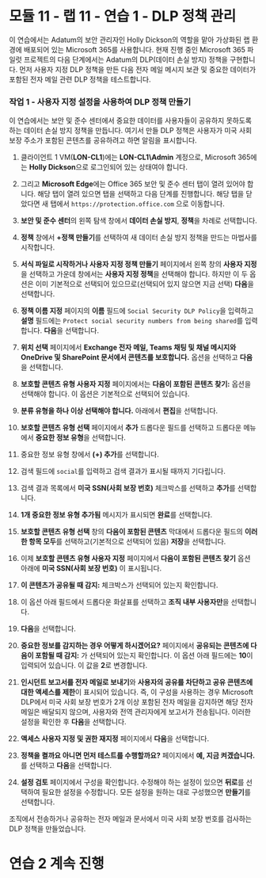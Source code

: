 ﻿# 모듈 11 - 랩 11 - 연습 1 - DLP 정책 관리  


이 연습에서는 Adatum의 보안 관리자인 Holly Dickson의 역할을 맡아 가상화된 랩 환경에 배포되어 있는 Microsoft 365를 사용합니다. 현재 진행 중인 Microsoft 365 파일럿 프로젝트의 다음 단계에서는 Adatum의 DLP(데이터 손실 방지) 정책을 구현합니다. 먼저 사용자 지정 DLP 정책을 만든 다음 전자 메일 메시지 보관 및 중요한 데이터가 포함된 전자 메일 관련 DLP 정책을 테스트합니다. 

### 작업 1 - 사용자 지정 설정을 사용하여 DLP 정책 만들기

이 연습에서는 보안 및 준수 센터에서 중요한 데이터를 사용자들이 공유하지 못하도록 하는 데이터 손실 방지 정책을 만듭니다. 여기서 만들 DLP 정책은 사용자가 미국 사회 보장 주소가 포함된 콘텐츠를 공유하려고 하면 알림을 표시합니다.

1. 클라이언트 1 VM(**LON-CL1**)에는 **LON-CL1\Admin** 계정으로, Microsoft 365에는 **Holly Dickson**으로 로그인되어 있는 상태여야 합니다. 

2. 그리고 **Microsoft Edge**에는 Office 365 보안 및 준수 센터 탭이 열려 있어야 합니다. 해당 탭이 열려 있으면 탭을 선택하고 다음 단계를 진행합니다. 해당 탭을 닫았다면 새 탭에서 `https://protection.office.com` 으로 이동합니다.

3. **보안 및 준수 센터**의 왼쪽 탐색 창에서 **데이터 손실 방지**, **정책**을 차례로 선택합니다.

4. **정책** 창에서 **+정책 만들기**를 선택하여 새 데이터 손실 방지 정책을 만드는 마법사를 시작합니다.

5. **서식 파일로 시작하거나 사용자 지정 정책 만들기** 페이지에서 왼쪽 창의 **사용자 지정**을 선택하고 가운데 창에서는 **사용자 지정 정책**을 선택해야 합니다. 하지만 이 두 옵션은 이미 기본적으로 선택되어 있으므로(선택되어 있지 않으면 지금 선택) **다음**을 선택합니다.

6. **정책 이름 지정** 페이지의 **이름** 필드에 `Social Security DLP Policy`을 입력하고 **설명** 필드에는 `Protect social security numbers from being shared`를 입력합니다. **다음**을 선택합니다.

7. **위치 선택** 페이지에서 **Exchange 전자 메일, Teams 채팅 및 채널 메시지와 OneDrive 및 SharePoint 문서에서 콘텐츠를 보호합니다.** 옵션을 선택하고 **다음**을 선택합니다.

8. **보호할 콘텐츠 유형 사용자 지정** 페이지에서는 **다음이 포함된 콘텐츠 찾기:** 옵션을 선택해야 합니다. 이 옵션은 기본적으로 선택되어 있습니다.

9. **분류 유형을 하나 이상 선택해야 합니다.** 아래에서 **편집**을 선택합니다.

10. **보호할 콘텐츠 유형 선택** 페이지에서 **추가** 드롭다운 필드를 선택하고 드롭다운 메뉴에서 **중요한 정보 유형**을 선택합니다.

11. 중요한 정보 유형 창에서 **(+) 추가**를 선택합니다.

12. 검색 필드에 `social`를 입력하고 검색 결과가 표시될 때까지 기다립니다.

13. 검색 결과 목록에서 **미국 SSN(사회 보장 번호)** 체크박스를 선택하고 **추가**를 선택합니다.

14. **1개 중요한 정보 유형 추가됨** 메시지가 표시되면 **완료**를 선택합니다.

15. **보호할 콘텐츠 유형 선택** 창의 **다음이 포함된 콘텐츠** 막대에서 드롭다운 필드의 **이러한 항목 모두**를 선택하고(기본적으로 선택되어 있음) **저장**을 선택합니다.

16. 이제 **보호할 콘텐츠 유형 사용자 지정** 페이지에서 **다음이 포함된 콘텐츠 찾기** 옵션 아래에 **미국 SSN(사회 보장 번호)** 이 표시됩니다.

17. **이 콘텐츠가 공유될 때 감지:** 체크박스가 선택되어 있는지 확인합니다.

18. 이 옵션 아래 필드에서 드롭다운 화살표를 선택하고 **조직 내부 사용자만**을 선택합니다.

19. **다음**을 선택합니다.

20. **중요한 정보를 감지하는 경우 어떻게 하시겠어요?** 페이지에서 **공유되는 콘텐츠에 다음이 포함될 때 감지:** 가 선택되어 있는지 확인합니다. 이 옵션 아래 필드에는 **10**이 입력되어 있습니다. 이 값을 **2**로 변경합니다. 

21. **인시던트 보고서를 전자 메일로 보내기**와 **사용자의 공유를 차단하고 공유 콘텐츠에 대한 액세스를 제한**이 표시되어 있습니다.  즉, 이 구성을 사용하는 경우 Microsoft DLP에서 미국 사회 보장 번호가 2개 이상 포함된 전자 메일을 감지하면 해당 전자 메일은 배달되지 않으며, 사용자와 전역 관리자에게 보고서가 전송됩니다.  이러한 설정을 확인한 후 **다음**을 선택합니다.

21. **액세스 사용자 지정 및 권한 재지정** 페이지에서 **다음**을 선택합니다.

22. **정책을 켤까요 아니면 먼저 테스트를 수행할까요?** 페이지에서 **예, 지금 켜겠습니다.** 를 선택하고 **다음**을 선택합니다.

22. **설정 검토** 페이지에서 구성을 확인합니다. 수정해야 하는 설정이 있으면 **뒤로**를 선택하여 필요한 설정을 수정합니다. 모든 설정을 원하는 대로 구성했으면 **만들기**를 선택합니다.

조직에서 전송하거나 공유하는 전자 메일과 문서에서 미국 사회 보장 번호를 검사하는 DLP 정책을 만들었습니다.


# 연습 2 계속 진행 
